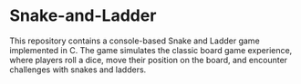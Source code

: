 # Snake-and-Ladder
This repository contains a console-based Snake and Ladder game implemented in C. The game simulates the classic board game experience, where players roll a dice, move their position on the board, and encounter challenges with snakes and ladders.
